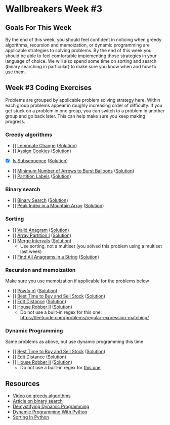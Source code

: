 # Wallbreakers Week #3

## Goals For This Week
By the end of this week, you should feel confident in noticing when greedy algorithms, recursion and memoization, or dynamic programming are applicable strategies to solving problems. By the end of this week you should be able to feel comfortable implementing those strategies in your language of choice. We will also spend some time on sorting and search (binary searching in particular) to make sure you know when and how to use them.

## Week #3 Coding Exercises
Problems are grouped by applicable problem solving strategy here. Within each group problems appear in roughly increasing order of difficulty. If you get stuck on a problem in one group, you can switch to a problem in another group and go back later. This can help make sure you keep making progress.

### Greedy algorithms
- [] [Lemonate Change](https://leetcode.com/problems/lemonade-change) ([Solution]())
- [] [Assign Cookies](https://leetcode.com/problems/assign-cookies) ([Solution]())
- [x] [Is Subsequence](https://leetcode.com/problems/is-subsequence) ([Solution](is-subsequence.py))
- [] [Minimum Number of Arrows to Burst Balloons](https://leetcode.com/problems/minimum-number-of-arrows-to-burst-balloons) ([Solution]())
- [] [Partition Labels](https://leetcode.com/problems/partition-labels) ([Solution]())

### Binary search
- [] [Binary Search](https://leetcode.com/problems/binary-search) ([Solution]())
- [] [Peak Index in a Mountain Array](https://leetcode.com/problems/peak-index-in-a-mountain-array) ([Solution]())

### Sorting
- [] [Valid Anagram](https://leetcode.com/problems/valid-anagram) ([Solution]())
- [] [Array Partition I](https://leetcode.com/problems/array-partition-i) ([Solution]())
- [] [Merge Intervals](https://leetcode.com/problems/merge-intervals) ([Solution]())
	- Use sorting, not a multiset (you solved this problem using a multiset last week) 
- [] [Find All Anagrams in a String](https://leetcode.com/problems/find-all-anagrams-in-a-string) ([Solution]())

### Recursion and memoization
Make sure you use memoization if applicable for the problems below

- [] [Pow(x,n)](https://leetcode.com/problems/powx-n) ([Solution]())
- [] [Best Time to Buy and Sell Stock](https://leetcode.com/problems/best-time-to-buy-and-sell-stock) ([Solution]())
- [] [Edit Distance](https://leetcode.com/problems/edit-distance) ([Solution]())
- [] [House Robber II](https://leetcode.com/problems/house-robber-ii) ([Solution]())
	- Do not use a built-in regex for this one: https://leetcode.com/problems/regular-expression-matching/

### Dynamic Programming
Same problems as above, but use dynamic programming this time

- [] [Best Time to Buy and Sell Stock](https://leetcode.com/problems/best-time-to-buy-and-sell-stock) ([Solution]())
- [] [Edit Distance](https://leetcode.com/problems/edit-distance) ([Solution]())
- [] [House Robber II](https://leetcode.com/problems/house-robber-ii) ([Solution]())
	- Do not use a built-in regex for [this one](https://leetcode.com/problems/regular-expression-matching/)

## Resources
- [Video on greedy algorithms](https://www.coursera.org/learn/algorithms-greedy)
- [Article on binary search](https://www.khanacademy.org/computing/computer-science/algorithms/binary-search/a/binary-search)
- [Demystifying Dynamic Programming](https://www.freecodecamp.org/news/demystifying-dynamic-programming-3efafb8d4296/)
- [Dynamic Programming With Python](https://hackernoon.com/dynamic-programming-python-80f944aa6e6c)
- [Sorting In Python](https://www.programiz.com/python-programming/methods/list/sort)

